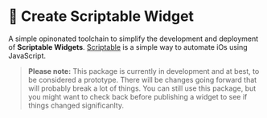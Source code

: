 <!-- @format -->

# 🚀 Create Scriptable Widget

A simple opinonated toolchain to simplify the development and deployment of **Scriptable Widgets**. [Scriptable](https://scriptable.js) is a simple way to automate iOs using JavaScript.

> **Please note:** This package is currently in development and at best, to be considered a prototype. There will be changes going forward that will probably break a lot of things. You can still use this package, but you might want to check back before publishing a widget to see if things changed significanlty.
